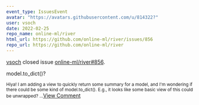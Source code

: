 ```yaml
---
event_type: IssuesEvent
avatar: "https://avatars.githubusercontent.com/u/814322?"
user: vsoch
date: 2022-02-25
repo_name: online-ml/river
html_url: https://github.com/online-ml/river/issues/856
repo_url: https://github.com/online-ml/river
---
```


<a href='https://github.com/vsoch' target='_blank'>vsoch</a> closed issue <a href='https://github.com/online-ml/river/issues/856' target='_blank'>online-ml/river#856</a>.

<p>model.to_dict()?</p><small>Hiya! I am adding a view to quickly return some summary for a model, and I'm wondering if there could be some kind of model.to_dict(). E.g., it looks like some basic view of this could be unwrapped?...</small><a href='https://github.com/online-ml/river/issues/856' target='_blank'>View Comment</a>